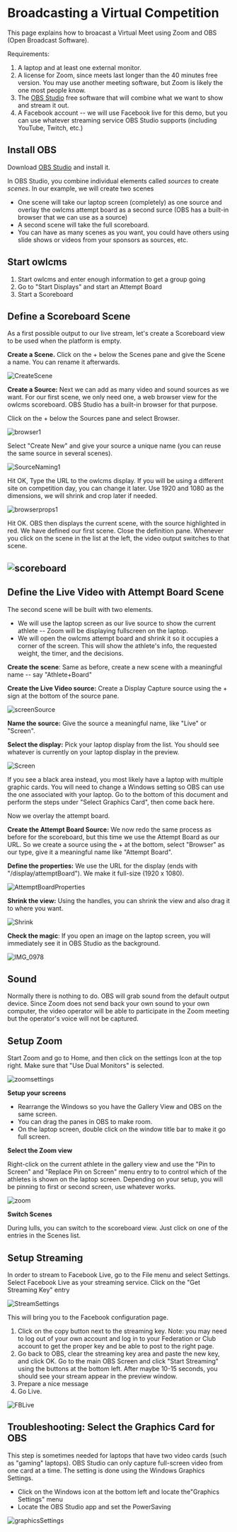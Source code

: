 # Broadcasting a Virtual Competition

This page explains how to broacast a Virtual Meet using Zoom and OBS (Open Broadcast Software).

Requirements:

1. A laptop and at least one external monitor.
2. A license for Zoom, since meets last longer than the 40 minutes free version.  You may use another meeting software, but Zoom is likely the one most people know.
3. The [OBS Studio](https://obsproject.com/) free software that will combine what we want to show and stream it out.
4. A Facebook account -- we will use Facebook live for this demo, but you can use whatever streaming service OBS Studio supports (including YouTube, Twitch, etc.)

## Install OBS

Download  [OBS Studio](https://obsproject.com/) and install it.

In OBS Studio, you combine individual elements called *sources* to create *scenes*.  In our example, we will create two scenes

- One scene will take our laptop screen (completely) as one source and overlay the owlcms attempt board as a second surce (OBS has a built-in browser that we can use as a source)
- A second scene will take the full scoreboard.
- You can have as many scenes as you want, you could have others using slide shows or videos from your sponsors as sources, etc.

## Start owlcms

1. Start owlcms and enter enough information to get a group going
2. Go to "Start Displays" and start an Attempt Board
3. Start a Scoreboard

## Define a Scoreboard Scene

As a first possible output to our live stream, let's create a Scoreboard view to be used when the platform is empty.

**Create a Scene.** Click on the + below the Scenes pane and give the Scene a name.  You can rename it afterwards.

![CreateScene](img/CreateScene.png)

**Create a Source:** Next we can add as many video and sound sources as we want.  For our first scene, we only need one, a web browser view for the owlcms scoreboard.  OBS Studio has a built-in browser for that purpose.

Click on the + below the Sources pane and select Browser.  

![browser1](img/browser1.png)

Select "Create New" and give your source a unique name (you can reuse the same source in several scenes).

![SourceNaming1](img/SourceNaming1.png)

Hit OK, Type the URL to the owlcms display.  If you will be using a different site on competition day, you can change it later. Use 1920  and 1080 as the dimensions, we will shrink and crop later if needed.

![browserprops1](img/browserprops1.png)

Hit OK. OBS then displays the current scene, with the source highlighted in red.  We have defined our first scene.  Close the definition pane.  Whenever you click on the scene in the list at the left, the video output switches to that scene.

## ![scoreboard](img/scoreboard.png)

## Define the Live Video with Attempt Board Scene

The second scene will be built with two elements. 

- We will use the laptop screen as our live source to show the current athlete -- Zoom will be displaying fullscreen on the laptop.
- We will open the owlcms attempt board and shrink it so it occupies a corner of the screen.  This will show the athlete's info, the requested weight, the timer, and the decisions.

**Create the scene**: Same as before, create a new scene with a meaningful name -- say "Athlete+Board"

**Create the Live Video source:** Create a Display Capture source using the + sign at the bottom of the source pane.

![screenSource](img/screenSource.png)

**Name the source:** Give the source a meaningful name, like "Live" or "Screen".

**Select the display:** Pick your laptop display from the list.  You should see whatever is currently on your laptop display in the preview.

![Screen](img/Screen.png)

If you see a black area instead, you most likely have a laptop with multiple graphic cards.  You will need to change a Windows setting so OBS can use the one associated with your laptop.  Go to the bottom of this document and perform the steps under "Select Graphics Card", then come back here.

Now we overlay the attempt board.

**Create the Attempt Board Source:** We now redo the same process as before for the scoreboard, but this time we use the Attempt Board as our URL.  So we create a source using the + at the bottom, select "Browser" as our type, give it a meaningful name like "Attempt Board".

**Define the properties:** We use the URL for the display (ends with "/display/attemptBoard"). We make it full-size (1920 x 1080).

![AttemptBoardProperties](img/AttemptBoardProperties.png)

**Shrink the view:**  Using the handles, you can shrink the view and also drag it to where you want.

![Shrink](img/Shrink.png)

**Check the magic**:  If you open an image on the laptop screen, you will immediately see it in OBS Studio as the background. 

![IMG_0978](img/IMG_0978.jpg)



## Sound

Normally there is nothing to do.  OBS will grab sound from the default output device.  Since Zoom does not send back your own sound to your own computer, the video operator will be able to participate in the Zoom meeting but the operator's voice will not be captured. 

## Setup Zoom

Start Zoom and go to Home, and then click on the settings Icon at the top right.  Make sure that "Use Dual Monitors" is selected.

![zoomsettings](img/zoomsettings.png)

**Setup your screens**

- Rearrange the Windows so you have the Gallery View and OBS on the same screen.  
- You can drag the panes in OBS to make room. 
-  On the laptop screen, double click on the window title bar to make it go full screen.

**Select the Zoom view**

Right-click on the current athlete in the gallery view and use the "Pin to Screen" and "Replace Pin on Screen" menu entry to to control which of the athletes is shown on the laptop screen.  Depending on your setup, you will be pinning to first or second screen, use whatever works. 

![zoom](img/zoom.png)

**Switch Scenes**

During lulls, you can switch to the scoreboard view.  Just click on one of the entries in the Scenes list.



## Setup Streaming

In order to stream to Facebook Live, go to the File menu and select Settings.   Select Facebook Live as your streaming service.  Click on the "Get Streaming Key" entry

![StreamSettings](img/StreamSettings.png)

This will bring you to the Facebook configuration page.  

1. Click on the copy button next to the streaming key.  Note: you may need to log out of your own account and log in to your Federation or Club account to get the proper key and be able to post to the right page.
2. Go back to OBS, clear the streaming key area and paste the new key, and click OK.  Go to the main OBS Screen and click "Start Streaming" using the buttons at the bottom left.  After maybe 10-15 seconds, you should see your stream appear in the preview window.
3. Prepare a nice message
4. Go Live.

![FBLive](img/FBLive.png)



## Troubleshooting: Select the Graphics Card for OBS

This step is sometimes needed for laptops that have two video cards (such as "gaming" laptops).  OBS Studio can only capture full-screen video from one card at a time.  The setting is done using the Windows Graphics Settings. 

- Click on the Windows icon at the bottom left and locate the"Graphics Settings" menu
- Locate the OBS Studio app and set the PowerSaving

![graphicsSettings](img/graphicsSettings.png)

